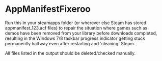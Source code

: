 AppManifestFixeroo
==================

Run this in your steamapps folder (or wherever else Steam has stored appmanifest_123.acf files) to repair the situation where games such as demos have been removed from your library before downloads completed, resulting in the Windows 7/8 taskbar progress indicator getting stuck permanently halfway even after restarting and 'cleaning' Steam.

All files listed in the output should be deleted/checked manually.
